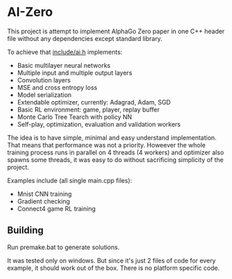 # AI-Zero

This project is attempt to implement AlphaGo Zero paper in one C++ header file without any dependencies except standard library.

To achieve that [include/ai.h](include/ai.h) implements:
* Basic multilayer neural networks
* Multiple input and multiple output layers
* Convolution layers
* MSE and cross entropy loss
* Model serialization
* Extendable optimizer, currently: Adagrad, Adam, SGD
* Basic RL environment: game, player, replay buffer
* Monte Carlo Tree Tearch with policy NN
* Self-play, optimization, evaluation and validation workers

The idea is to have simple, minimal and easy understand implementation. That means that performance was not a priority. Howeever the whole training process runs in parallel on 4 threads (4 workers) and optimizer also spawns some threads, it was easy to do without sacrificing simplicity of the project.

Examples include (all single main.cpp files):
* Mnist CNN training
* Gradient checking
* Connect4 game RL training

## Building

Run premake.bat to generate solutions. 

It was tested only on windows. But since it's just 2 files of code for every example, it should work out of the box. There is no platform specific code.

